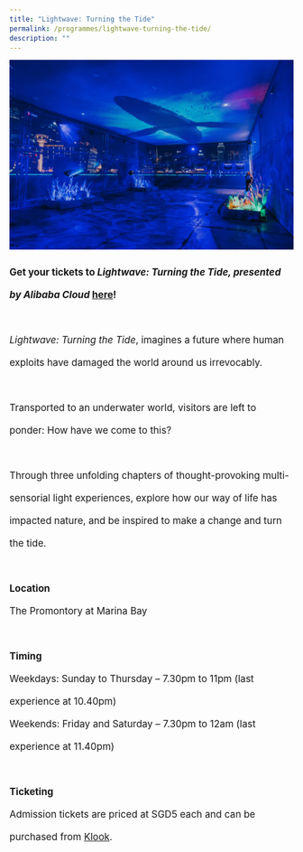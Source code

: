 ```yaml
---
title: "Lightwave: Turning the Tide"
permalink: /programmes/lightwave-turning-the-tide/
description: ""
---
```

<img src="/images/Programmes/30052023_pico_colossal_upload_clean_165-min.jpg">

<p style="font-size:17px; line-height:40px">
<b>Get your tickets to <i>Lightwave: Turning the Tide, presented by Alibaba Cloud</i> <a target="_blank" href="https://www.klook.com/en-SG/activity/87471-lightwave-turning-tide-ticket/">here</a>!
	<br><br></b>
<i>Lightwave: Turning the Tide</i>, imagines a future where human exploits have damaged the world around us irrevocably. 
<br><br>Transported to an underwater world, visitors are left to ponder: How have we come to this? <br><br>Through three unfolding chapters of thought-provoking multi-sensorial light experiences, explore how our way of life has impacted nature, and be inspired to make a change and turn the tide.
<br><br>
<b>Location </b><br>
The Promontory at Marina Bay
<br><br>
<b>Timing</b>
<br>
Weekdays: Sunday to Thursday – 7.30pm to 11pm (last experience at 10.40pm)
<br>
Weekends: Friday and Saturday – 7.30pm to 12am (last experience at 11.40pm)
<br><br>
	<b>Ticketing</b>
<br>
Admission tickets are priced at SGD5 each and can be purchased from <a target="_blank" href="https://www.klook.com/en-SG/activity/87471-lightwave-turning-tide-ticket/">Klook</a>.
</p>